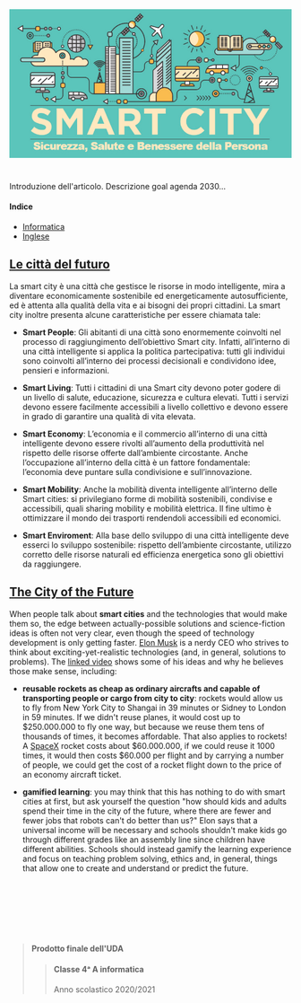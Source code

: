 <div align="center">
  <img src="images/smartCity.png" alt="Smart City">
</div>

#

Introduzione dell'articolo. Descrizione goal agenda 2030…

#### Indice

- [Informatica](#le-città-del-futuro)
- [Inglese](#the-city-of-the-future)

## [Le città del futuro](https://youtu.be/pik1DL2gyl8)

La smart city è una città che gestisce le risorse in modo intelligente, mira a diventare economicamente sostenibile ed energeticamente autosufficiente, ed è attenta alla qualità della vita e ai bisogni dei propri cittadini. La smart city inoltre presenta alcune caratteristiche per essere chiamata tale:

- **Smart People**:
Gli abitanti di una città sono enormemente coinvolti nel processo di raggiungimento dell’obiettivo Smart city. Infatti, all’interno di una città intelligente si applica la politica partecipativa: tutti gli individui sono coinvolti all’interno dei processi decisionali e condividono idee, pensieri e informazioni.

- **Smart Living**:
Tutti i cittadini di una Smart city devono poter godere di un livello di salute, educazione, sicurezza e cultura elevati. Tutti i servizi devono essere facilmente accessibili a livello collettivo e devono essere in grado di garantire una qualità di vita elevata.

- **Smart Economy**:
L’economia e il commercio all’interno di una città intelligente devono essere rivolti all’aumento della produttività nel rispetto delle risorse offerte dall’ambiente circostante. Anche l’occupazione all’interno della città è un fattore fondamentale: l’economia deve puntare sulla condivisione e sull’innovazione.

- **Smart Mobility**:
Anche la mobilità diventa intelligente all’interno delle Smart cities: si privilegiano forme di mobilità sostenibili, condivise e accessibili, quali sharing mobility e mobilità elettrica. Il fine ultimo è ottimizzare il mondo dei trasporti rendendoli accessibili ed economici.

- **Smart Enviroment**:
Alla base dello sviluppo di una città intelligente deve esserci lo sviluppo sostenibile: rispetto dell’ambiente circostante, utilizzo corretto delle risorse naturali ed efficienza energetica sono gli obiettivi da raggiungere.

## [The City of the Future](https://youtu.be/L054Xd97_rk)

When people talk about **smart cities** and the technologies that would make
them so, the edge between actually-possible solutions and science-fiction
ideas is often not very clear, even though the speed of technology development
is only getting faster. [Elon Musk](https://www.wikiwand.com/en/Elon_Musk) is
a nerdy CEO who strives to think about exciting-yet-realistic technologies
(and, in general, solutions to problems). The [linked
video](https://youtu.be/L054Xd97_rk) shows some of his ideas and why he
believes those make sense, including:

<!-- TODO:  <29-01-21, Daniel Falbo>
- **electric self-driving land vehicles**:
  - **tunnel networks**
  - **semi-trucks**
  - **autonomous shared cars**
-->

- **reusable rockets as cheap as ordinary aircrafts and capable of
transporting people or cargo from city to city**: rockets would allow us to
fly from New York City to Shangai in 39 minutes or Sidney to London in 59
minutes. If we didn't reuse planes, it would cost up to $250.000.000 to fly
one way, but because we reuse them tens of thousands of times, it becomes
affordable. That also applies to rockets! A [SpaceX](https://www.spacex.com)
rocket costs about $60.000.000, if we could reuse it 1000 times, it would
then costs $60.000 per flight and by carrying a number of people, we could
get the cost of a rocket flight down to the price of an economy aircraft
ticket.
<!-- TODO:  <29-01-21, Daniel Falbo>
- **hyperloop**
  -->
- **gamified learning**: you may think that this has nothing to do with smart
  cities at first, but ask yourself the question "how should kids and adults
  spend their time in the city of the future, where there are fewer and fewer
  jobs that robots can't do better than us?" Elon says that a universal income
  will be necessary and schools shouldn't make kids go through different
  grades like an assembly line since children have different abilities.
  Schools should instead gamify the learning experience and focus on teaching
  problem solving, ethics and, in general, things that allow one to create and
  understand or predict the future.

# <br> <br>

> #### Prodotto finale dell'UDA
>
> > #### Classe 4ᵃ A informatica
> >
> > Anno scolastico 2020/2021
